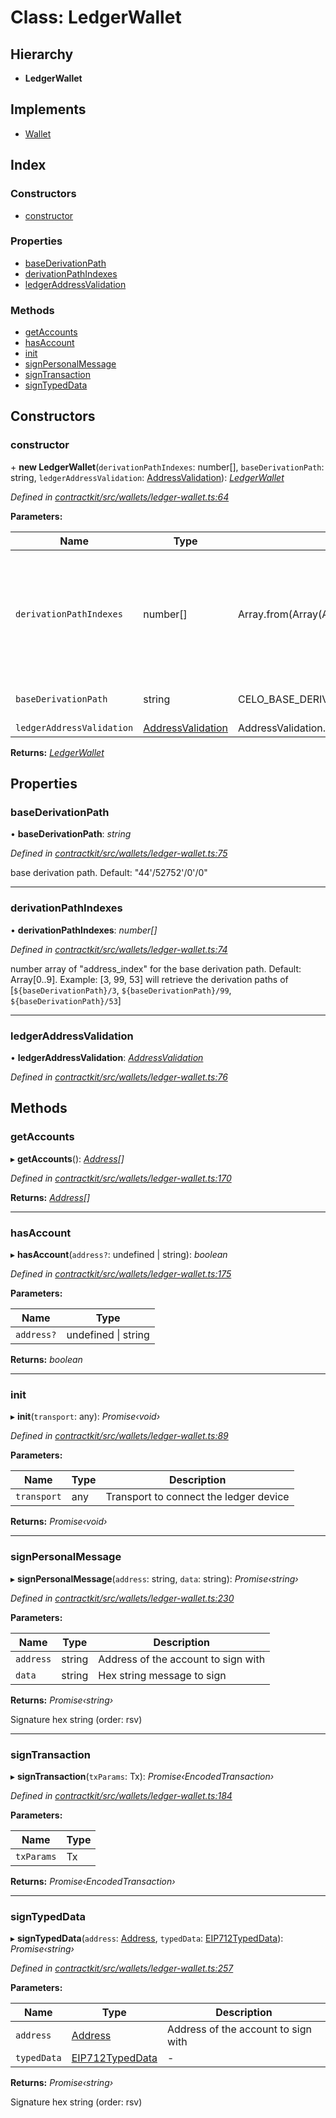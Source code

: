# Class: LedgerWallet

## Hierarchy

* **LedgerWallet**

## Implements

* [Wallet](../interfaces/_wallets_wallet_.wallet.md)

## Index

### Constructors

* [constructor](_wallets_ledger_wallet_.ledgerwallet.md#constructor)

### Properties

* [baseDerivationPath](_wallets_ledger_wallet_.ledgerwallet.md#basederivationpath)
* [derivationPathIndexes](_wallets_ledger_wallet_.ledgerwallet.md#derivationpathindexes)
* [ledgerAddressValidation](_wallets_ledger_wallet_.ledgerwallet.md#ledgeraddressvalidation)

### Methods

* [getAccounts](_wallets_ledger_wallet_.ledgerwallet.md#getaccounts)
* [hasAccount](_wallets_ledger_wallet_.ledgerwallet.md#hasaccount)
* [init](_wallets_ledger_wallet_.ledgerwallet.md#init)
* [signPersonalMessage](_wallets_ledger_wallet_.ledgerwallet.md#signpersonalmessage)
* [signTransaction](_wallets_ledger_wallet_.ledgerwallet.md#signtransaction)
* [signTypedData](_wallets_ledger_wallet_.ledgerwallet.md#signtypeddata)

## Constructors

###  constructor

\+ **new LedgerWallet**(`derivationPathIndexes`: number[], `baseDerivationPath`: string, `ledgerAddressValidation`: [AddressValidation](../enums/_wallets_ledger_wallet_.addressvalidation.md)): *[LedgerWallet](_wallets_ledger_wallet_.ledgerwallet.md)*

*Defined in [contractkit/src/wallets/ledger-wallet.ts:64](https://github.com/celo-org/celo-monorepo/blob/master/packages/contractkit/src/wallets/ledger-wallet.ts#L64)*

**Parameters:**

Name | Type | Default | Description |
------ | ------ | ------ | ------ |
`derivationPathIndexes` | number[] | Array.from(Array(ADDRESS_QTY).keys()) | number array of "address_index" for the base derivation path. Default: Array[0..9]. Example: [3, 99, 53] will retrieve the derivation paths of [`${baseDerivationPath}/3`, `${baseDerivationPath}/99`, `${baseDerivationPath}/53`] |
`baseDerivationPath` | string | CELO_BASE_DERIVATION_PATH | base derivation path. Default: "44'/52752'/0'/0"  |
`ledgerAddressValidation` | [AddressValidation](../enums/_wallets_ledger_wallet_.addressvalidation.md) | AddressValidation.firstTransactionPerAddress | - |

**Returns:** *[LedgerWallet](_wallets_ledger_wallet_.ledgerwallet.md)*

## Properties

###  baseDerivationPath

• **baseDerivationPath**: *string*

*Defined in [contractkit/src/wallets/ledger-wallet.ts:75](https://github.com/celo-org/celo-monorepo/blob/master/packages/contractkit/src/wallets/ledger-wallet.ts#L75)*

base derivation path. Default: "44'/52752'/0'/0"

___

###  derivationPathIndexes

• **derivationPathIndexes**: *number[]*

*Defined in [contractkit/src/wallets/ledger-wallet.ts:74](https://github.com/celo-org/celo-monorepo/blob/master/packages/contractkit/src/wallets/ledger-wallet.ts#L74)*

number array of "address_index" for the base derivation path.
Default: Array[0..9].
Example: [3, 99, 53] will retrieve the derivation paths of
[`${baseDerivationPath}/3`, `${baseDerivationPath}/99`, `${baseDerivationPath}/53`]

___

###  ledgerAddressValidation

• **ledgerAddressValidation**: *[AddressValidation](../enums/_wallets_ledger_wallet_.addressvalidation.md)*

*Defined in [contractkit/src/wallets/ledger-wallet.ts:76](https://github.com/celo-org/celo-monorepo/blob/master/packages/contractkit/src/wallets/ledger-wallet.ts#L76)*

## Methods

###  getAccounts

▸ **getAccounts**(): *[Address](../modules/_base_.md#address)[]*

*Defined in [contractkit/src/wallets/ledger-wallet.ts:170](https://github.com/celo-org/celo-monorepo/blob/master/packages/contractkit/src/wallets/ledger-wallet.ts#L170)*

**Returns:** *[Address](../modules/_base_.md#address)[]*

___

###  hasAccount

▸ **hasAccount**(`address?`: undefined | string): *boolean*

*Defined in [contractkit/src/wallets/ledger-wallet.ts:175](https://github.com/celo-org/celo-monorepo/blob/master/packages/contractkit/src/wallets/ledger-wallet.ts#L175)*

**Parameters:**

Name | Type |
------ | ------ |
`address?` | undefined &#124; string |

**Returns:** *boolean*

___

###  init

▸ **init**(`transport`: any): *Promise‹void›*

*Defined in [contractkit/src/wallets/ledger-wallet.ts:89](https://github.com/celo-org/celo-monorepo/blob/master/packages/contractkit/src/wallets/ledger-wallet.ts#L89)*

**Parameters:**

Name | Type | Description |
------ | ------ | ------ |
`transport` | any | Transport to connect the ledger device  |

**Returns:** *Promise‹void›*

___

###  signPersonalMessage

▸ **signPersonalMessage**(`address`: string, `data`: string): *Promise‹string›*

*Defined in [contractkit/src/wallets/ledger-wallet.ts:230](https://github.com/celo-org/celo-monorepo/blob/master/packages/contractkit/src/wallets/ledger-wallet.ts#L230)*

**Parameters:**

Name | Type | Description |
------ | ------ | ------ |
`address` | string | Address of the account to sign with |
`data` | string | Hex string message to sign |

**Returns:** *Promise‹string›*

Signature hex string (order: rsv)

___

###  signTransaction

▸ **signTransaction**(`txParams`: Tx): *Promise‹EncodedTransaction›*

*Defined in [contractkit/src/wallets/ledger-wallet.ts:184](https://github.com/celo-org/celo-monorepo/blob/master/packages/contractkit/src/wallets/ledger-wallet.ts#L184)*

**Parameters:**

Name | Type |
------ | ------ |
`txParams` | Tx |

**Returns:** *Promise‹EncodedTransaction›*

___

###  signTypedData

▸ **signTypedData**(`address`: [Address](../modules/_base_.md#address), `typedData`: [EIP712TypedData](../interfaces/_utils_sign_typed_data_utils_.eip712typeddata.md)): *Promise‹string›*

*Defined in [contractkit/src/wallets/ledger-wallet.ts:257](https://github.com/celo-org/celo-monorepo/blob/master/packages/contractkit/src/wallets/ledger-wallet.ts#L257)*

**Parameters:**

Name | Type | Description |
------ | ------ | ------ |
`address` | [Address](../modules/_base_.md#address) | Address of the account to sign with |
`typedData` | [EIP712TypedData](../interfaces/_utils_sign_typed_data_utils_.eip712typeddata.md) | - |

**Returns:** *Promise‹string›*

Signature hex string (order: rsv)
